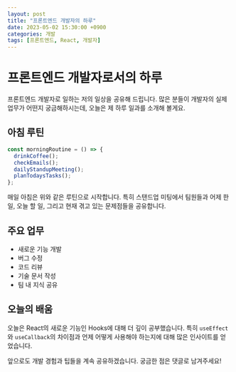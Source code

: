```yaml
---
layout: post
title: "프론트엔드 개발자의 하루"
date: 2023-05-02 15:30:00 +0900
categories: 개발
tags: [프론트엔드, React, 개발자]
---
```


# 프론트엔드 개발자로서의 하루

프론트엔드 개발자로 일하는 저의 일상을 공유해 드립니다. 많은 분들이 개발자의 실제 업무가 어떤지 궁금해하시는데, 오늘은 제 하루 일과를 소개해 볼게요.

## 아침 루틴

```javascript
const morningRoutine = () => {
  drinkCoffee();
  checkEmails();
  dailyStandupMeeting();
  planTodaysTasks();
};
```

매일 아침은 위와 같은 루틴으로 시작합니다. 특히 스탠드업 미팅에서 팀원들과 어제 한 일, 오늘 할 일, 그리고 현재 겪고 있는 문제점들을 공유합니다.

## 주요 업무

- 새로운 기능 개발
- 버그 수정
- 코드 리뷰
- 기술 문서 작성
- 팀 내 지식 공유

## 오늘의 배움

오늘은 React의 새로운 기능인 Hooks에 대해 더 깊이 공부했습니다. 특히 `useEffect`와 `useCallback`의 차이점과 언제 어떻게 사용해야 하는지에 대해 많은 인사이트를 얻었습니다.

앞으로도 개발 경험과 팁들을 계속 공유하겠습니다. 궁금한 점은 댓글로 남겨주세요! 
